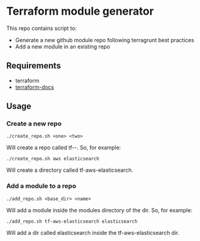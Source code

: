 # Terraform module generator

This repo contains script to:

- Generate a new github module repo following terragrunt best practices
- Add a new module in an existing repo

## Requirements

- terraform
- [terraform-docs](https://github.com/segmentio/terraform-docs)

## Usage

### Create a new repo

    ./create_repo.sh <one> <two>

Will create a repo called tf-<one>-<two>.
So, for example:

    ./create_repo.sh aws elasticsearch

Will create a directory called tf-aws-elasticsearch.

### Add a module to a repo

    ./add_repo.sh <base_dir> <name>

Will add a module inside the modules directory of the <name> dir.
So, for example:

    ./add_repo.sh tf-aws-elasticsearch elasticsearch

Will add a dir called elasticsearch inside the tf-aws-elasticsearch dir.

